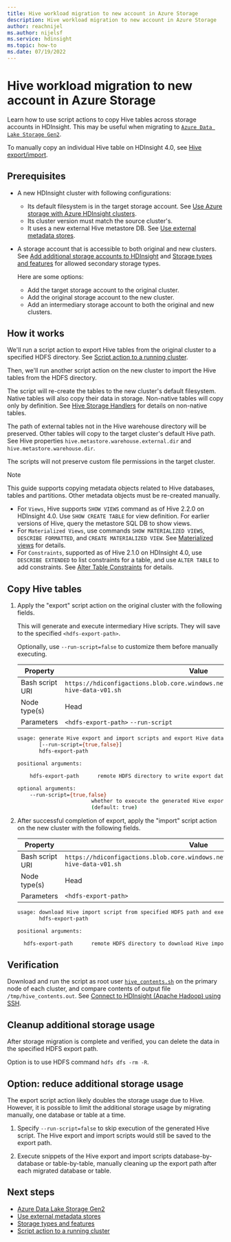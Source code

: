 ```yaml
---
title: Hive workload migration to new account in Azure Storage
description: Hive workload migration to new account in Azure Storage
author: reachnijel
ms.author: nijelsf
ms.service: hdinsight
ms.topic: how-to
ms.date: 07/19/2022
---
```


# Hive workload migration to new account in Azure Storage

Learn how to use script actions to copy Hive tables across storage accounts in HDInsight. This may be useful when migrating to [`Azure Data Lake Storage Gen2`](../hdinsight-hadoop-use-data-lake-storage-gen2.md).

To manually copy an individual Hive table on HDInsight 4.0, see [Hive export/import](https://cwiki.apache.org/confluence/display/Hive/LanguageManual+ImportExport).

## Prerequisites

* A new HDInsight cluster with following configurations:
  * Its default filesystem is in the target storage account. See [Use Azure storage with Azure HDInsight clusters](../hdinsight-hadoop-use-blob-storage.md).
  * Its cluster version must match the source cluster's.
  * It uses a new external Hive metastore DB. See [Use external metadata stores](../hdinsight-use-external-metadata-stores.md#select-a-custom-metastore-during-cluster-creation).
* A storage account that is accessible to both original and new clusters. See [Add additional storage accounts to HDInsight](../hdinsight-hadoop-add-storage.md) and [Storage types and features](../hdinsight-hadoop-compare-storage-options.md#storage-types-and-features) for allowed secondary storage types.

    Here are some options:
  * Add the target storage account to the original cluster.
  * Add the original storage account to the new cluster.
  * Add an intermediary storage account to both the original and new clusters.

## How it works

We'll run a script action to export Hive tables from the original cluster to a specified HDFS directory. See [Script action to a running cluster](../hdinsight-hadoop-customize-cluster-linux.md#script-action-to-a-running-cluster).

Then, we'll run another script action on the new cluster to import the Hive tables from the HDFS directory.

The script will re-create the tables to the new cluster's default filesystem. Native tables will also copy their data in storage. Non-native tables will copy only by definition. See [Hive Storage Handlers](https://cwiki.apache.org/confluence/display/Hive/StorageHandlers) for details on non-native tables.

The path of external tables not in the Hive warehouse directory will be preserved. Other tables will copy to the target cluster's default Hive path. See Hive properties `hive.metastore.warehouse.external.dir` and `hive.metastore.warehouse.dir`.

The scripts will not preserve custom file permissions in the target cluster.

> [!NOTE]
>
> This guide supports copying metadata objects related to Hive databases, tables and partitions. Other metadata objects must be re-created manually.
>
> * For `Views`, Hive supports `SHOW VIEWS` command as of Hive 2.2.0 on HDInsight 4.0. Use `SHOW CREATE TABLE` for view definition. For earlier versions of Hive, query the metastore SQL DB to show views.
> * For `Materialized Views`, use commands `SHOW MATERIALIZED VIEWS`, `DESCRIBE FORMATTED`, and `CREATE MATERIALIZED VIEW`. See [Materialized views](https://cwiki.apache.org/confluence/display/Hive/Materialized+views) for details.
> * For `Constraints`, supported as of Hive 2.1.0 on HDInsight 4.0, use `DESCRIBE EXTENDED` to list constraints for a table, and use `ALTER TABLE` to add constraints. See [Alter Table Constraints](https://cwiki.apache.org/confluence/display/Hive/LanguageManual+DDL#LanguageManualDDL-AlterTableConstraints) for details.

## Copy Hive tables

1. Apply the "export" script action on the original cluster with the following fields.

    This will generate and execute intermediary Hive scripts. They will save to the specified `<hdfs-export-path>`.

    Optionally, use `--run-script=false` to customize them before manually executing.

    |Property | Value |
    |---|---|
    |Bash script URI|`https://hdiconfigactions.blob.core.windows.net/linuxhivemigrationv01/export-hive-data-v01.sh`|
    |Node type(s)|Head|
    |Parameters|`<hdfs-export-path>` `--run-script`|

    ```sh
    usage: generate Hive export and import scripts and export Hive data to specified HDFS path
           [--run-script={true,false}]
           hdfs-export-path

    positional arguments:

        hdfs-export-path      remote HDFS directory to write export data to

    optional arguments:
        --run-script={true,false}
                            whether to execute the generated Hive export script
                            (default: true)
    ```

2. After successful completion of export, apply the "import" script action on the new cluster with the following fields.

    |Property | Value |
    |---|---|
    |Bash script URI|`https://hdiconfigactions.blob.core.windows.net/linuxhivemigrationv01/import-hive-data-v01.sh`|
    |Node type(s)|Head|
    |Parameters|`<hdfs-export-path>`|

    ```sh
    usage: download Hive import script from specified HDFS path and execute it
           hdfs-export-path

    positional arguments:

      hdfs-export-path      remote HDFS directory to download Hive import script from

    ```

## Verification

Download and run the script as root user [`hive_contents.sh`](https://hdiconfigactions.blob.core.windows.net/linuxhivemigrationv01/hive_contents.sh) on the primary node of each cluster, and compare contents of output file `/tmp/hive_contents.out`. See [Connect to HDInsight (Apache Hadoop) using SSH](../hdinsight-hadoop-linux-use-ssh-unix.md).

## Cleanup additional storage usage

After storage migration is complete and verified, you can delete the data in the specified HDFS export path.

Option is to use HDFS command `hdfs dfs -rm -R`.

## Option: reduce additional storage usage

The export script action likely doubles the storage usage due to Hive. However, it is possible to limit the additional storage usage by migrating manually, one database or table at a time.

1. Specify `--run-script=false` to skip execution of the generated Hive script. The Hive export and import scripts would still be saved to the export path.

2. Execute snippets of the Hive export and import scripts database-by-database or table-by-table, manually cleaning up the export path after each migrated database or table.

## Next steps

* [Azure Data Lake Storage Gen2](../hdinsight-hadoop-use-data-lake-storage-gen2.md)
* [Use external metadata stores](../hdinsight-use-external-metadata-stores.md#select-a-custom-metastore-during-cluster-creation)
* [Storage types and features](../hdinsight-hadoop-compare-storage-options.md#storage-types-and-features)
* [Script action to a running cluster](../hdinsight-hadoop-customize-cluster-linux.md#script-action-to-a-running-cluster)
